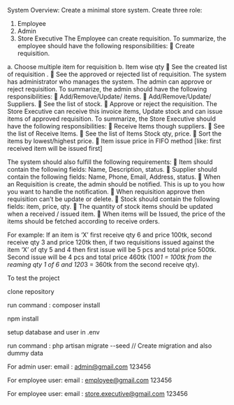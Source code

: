 System Overview:
Create a minimal store system.
Create three role:
1. Employee
2. Admin
3. Store Executive
The Employee can create requisition.
To summarize, the employee should have the following responsibilities:
 Create requisition.

a. Choose multiple item for requisition
b. Item wise qty
 See the created list of requisition .
 See the approved or rejected list of requisition.
The system has administrator who manages the system. The admin can approve or reject requisition.
To summarize, the admin should have the following responsibilities:
 Add/Remove/Update/ items.
 Add/Remove/Update/ Suppliers.
 See the list of stock.
 Approve or reject the requisition.
The Store Executive can receive this invoice items, Update stock and can issue items of approved
requisition.
To summarize, the Store Executive should have the following responsibilities:
 Receive Items though suppliers.
 See the list of Receive Items.
 See the list of Items Stock qty, price.
 Sort the items by lowest/highest price.
 Item issue price in FIFO method [like: first received item will be issued first]

The system should also fulfill the following requirements:
 Item should contain the following fields: Name, Description, status.
 Supplier should contain the following fields: Name, Phone, Email, Address, status.
 When an Requisition is create, the admin should be notified. This is up to you how you want to
handle the notification.
 When requisition approve then requisition can’t be update or delete.
 Stock should contain the following fields: item, price, qty.
 The quantity of stock items should be updated when a received / issued item.
 When items will be Issued, the price of the items should be fetched according to receive orders.

For example:
If an item is ‘X’ first receive qty 6 and price 100tk, second receive qty 3 and price
120tk then,
if two requisitions issued against the item ‘X’ of qty 5 and 4 then first issue will be 5
pcs and total price 500tk. Second issue will be 4 pcs and total price 460tk (100*1 =
100tk from the reaming qty 1 of 6 and 120*3 = 360tk from the second receive qty).


To test the project 

clone repository

run command : composer install

npm install

setup database and user in .env

run command : php artisan migrate --seed  // Create migration and also dummy data

For admin user: 
email : admin@gmail.com
123456

For employee user: 
email : employee@gmail.com
123456

For employee user: 
email : store.executive@gmail.com
123456
